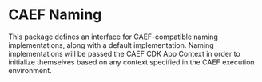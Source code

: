 # CAEF Naming

This package defines an interface for CAEF-compatible naming implementations, along with a default implementation. Naming implementations will be passed the CAEF CDK App Context in order to initialize themselves based on any context specified in the CAEF execution environment.
